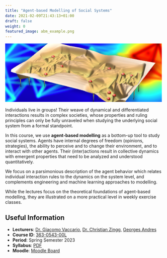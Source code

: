 ```yaml
---
title: "Agent-based Modelling of Social Systems"
date: 2021-02-09T21:43:13+01:00
draft: false
weight: 0
featured_image: abm_example.png
---
```


![ABM cover image](abm_example.png)

Individuals live in groups!
Their weave of dynamical and differentiated interactions results in complex societies, whose properties and ruling principles can only be fully unraveled when studying the underlying social system from a formal standpoint.

In this course, we use **agent-based modelling** as a bottom-up tool to study social systems.
Agents have internal degrees of freedom (opinions, strategies), the ability to perceive and to change their environment, and to interact with other agents.
Their (inter)actions result in collective dynamics with emergent properties that need to be analyzed and understood quantitatively.

We focus on a parsimonious description of the agent behavior which relates individual interaction rules to the dynamics on the system level, and complements engineering and machine learning approaches to modelling.

While the lectures focus on the theoretical foundations of agent-based modelling, they are illustrated on a more practical level in weekly exercise classes.

## Useful Information

- **Lecturers**: [Dr. Giacomo Vaccario][ta1], [Dr. Christian Zingg][ta2], [Georges Andres][ta3]
- **Course ID**: [363-0543-00L][vvz]
- **Period**: Spring Semester 2023
- **Syllabus**: [PDF][syllabus-pdf]
- **Moodle**: [Moodle Board][moodle]

[syllabus-pdf]: syllabusABM-23.pdf
[ta1]: /team/giacomo_vaccario
[ta2]: /team/christian_zingg
[ta3]: /team/georges_andres
[vvz]: https://www.vorlesungen.ethz.ch/Vorlesungsverzeichnis/lerneinheit.view?semkez=2023S&ansicht=LEHRVERANSTALTUNGEN&lerneinheitId=167292&lang=en
[moodle]: https://moodle-app2.let.ethz.ch/course/view.php?id=19565
